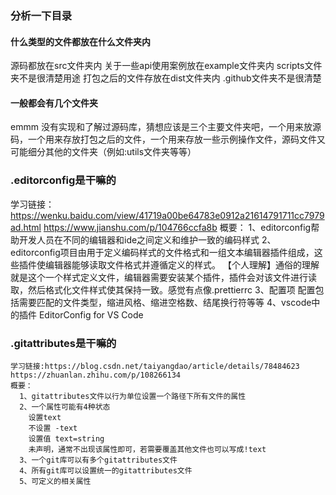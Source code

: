 ### 分析一下目录
#### 什么类型的文件都放在什么文件夹内
  源码都放在src文件夹内
  关于一些api使用案例放在example文件夹内
  scripts文件夹不是很清楚用途
  打包之后的文件存放在dist文件夹内
  .github文件夹不是很清楚
#### 一般都会有几个文件夹
  emmm 没有实现和了解过源码库，猜想应该是三个主要文件夹吧，一个用来放源码，一个用来存放打包之后的文件，一个用来存放一些示例操作文件，源码文件又可能细分其他的文件夹（例如:utils文件夹等等）
### .editorconfig是干嘛的
  学习链接：https://wenku.baidu.com/view/41719a00be64783e0912a21614791711cc7979ad.html
  https://www.jianshu.com/p/104766ccfa8b
  概要：
    1、editorconfig帮助开发人员在不同的编辑器和ide之间定义和维护一致的编码样式
    2、editorconfig项目由用于定义编码样式的文件格式和一组文本编辑器插件组成，这些插件使编辑器能够读取文件格式并遵循定义的样式。
    【个人理解】通俗的理解就是这个一个样式定义文件，编辑器需要安装某个插件，插件会对该文件进行读取，然后格式化文件样式使其保持一致。感觉有点像.prettierrc
    3、配置项
      配置包括需要匹配的文件类型，缩进风格、缩进空格数、结尾换行符等等
    4、vscode中的插件
      EditorConfig for VS Code
### .gitattributes是干嘛的
    学习链接:https://blog.csdn.net/taiyangdao/article/details/78484623
    https://zhuanlan.zhihu.com/p/108266134
    概要：
      1、gitattributes文件以行为单位设置一个路径下所有文件的属性
      2、一个属性可能有4种状态
        设置text
        不设置 -text
        设置值 text=string
        未声明，通常不出现该属性即可，若需要覆盖其他文件也可以写成!text
      3、一个git库可以有多个gitattributes文件
      4、所有git库可以设置统一的gitattributes文件
      5、可定义的相关属性
